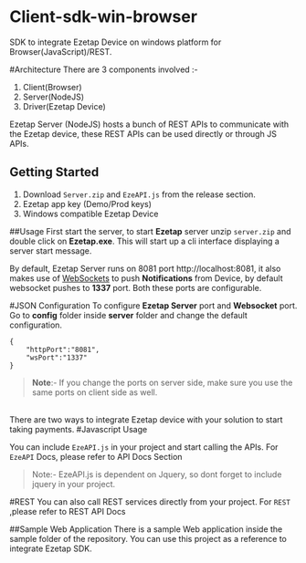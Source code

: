 # Client-sdk-win-browser

SDK to integrate Ezetap Device on windows platform for Browser(JavaScript)/REST.

#Architecture
There are 3 components involved :-

1. Client(Browser)
2. Server(NodeJS)
3. Driver(Ezetap Device)

Ezetap Server (NodeJS) hosts a bunch of REST APIs to communicate with the Ezetap device, these REST APIs can be used directly or through JS APIs. 

## Getting Started
1. Download ````Server.zip```` and ````EzeAPI.js```` from the release section.
2. Ezetap app key (Demo/Prod keys)
3. Windows compatible Ezetap Device 


##Usage
First start the server, to start **Ezetap** server unzip ````server.zip```` and double click on **Ezetap.exe**. This will start up a cli interface displaying a server start message.

By default, Ezetap Server runs on 8081 port <a>http://localhost:8081</a>, it also makes use of <a href="">WebSockets</a> to push **Notifications** from Device, by default websocket pushes to **1337** port. Both these ports are configurable.

#JSON Configuration 
To configure **Ezetap Server** port and **Websocket** port. Go to **config** folder inside **server** folder and change the default configuration.



	{
		"httpPort":"8081",
		"wsPort":"1337"
	}

>**Note**:- If you change the ports on server side, make sure you use the same ports on client side as well.

<br />
There are two ways to integrate Ezetap device with your solution to start taking payments.
#Javascript Usage

You can include ````EzeAPI.js```` in your project and start calling the APIs. For ````EzeAPI```` Docs, please refer to <a>API Docs Section</a>


 
>Note:- EzeAPI.js is dependent on Jquery, so dont forget to include jquery in your project.


#REST
You can also call REST services directly from your project. For ````REST```` ,please refer to <a>REST API Docs</a>

##Sample Web Application
There is a sample Web application inside the sample folder of the repository. You can use this project as a reference to integrate Ezetap SDK.

